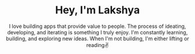 
<div align="center">
  <h1>Hey, I'm Lakshya</h1>
</div>
<p align="center">
    I love building apps that provide value to people. The process of ideating, developing, and iterating is something I truly enjoy. I'm constantly learning, building, and exploring new ideas. When I'm not building, I'm either lifting or reading✌️
</p>

